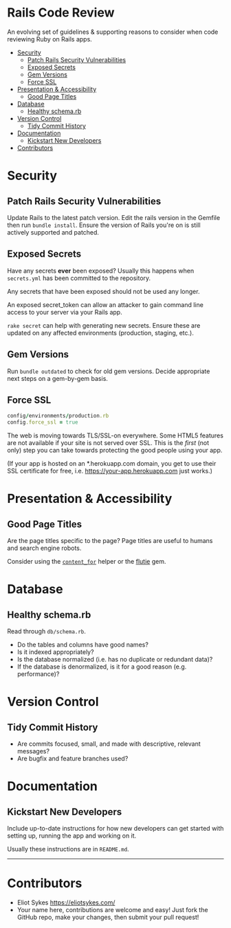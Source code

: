 # Rails Code Review

An evolving set of guidelines & supporting reasons to consider when code reviewing Ruby on Rails apps.

<!-- MarkdownTOC depth=0 autolink=true bracket=round -->

- [Security](#security)
  - [Patch Rails Security Vulnerabilities](#patch-rails-security-vulnerabilities)
  - [Exposed Secrets](#exposed-secrets)
  - [Gem Versions](#gem-versions)
  - [Force SSL](#force-ssl)
- [Presentation & Accessibility](#presentation--accessibility)
  - [Good Page Titles](#good-page-titles)
- [Database](#database)
  - [Healthy schema.rb](#healthy-schemarb)
- [Version Control](#version-control)
  - [Tidy Commit History](#tidy-commit-history)
- [Documentation](#documentation)
  - [Kickstart New Developers](#kickstart-new-developers)
- [Contributors](#contributors)

<!-- /MarkdownTOC -->


# Security

## Patch Rails Security Vulnerabilities

Update Rails to the latest patch version. Edit the rails version in the Gemfile then run `bundle install`. Ensure the version of Rails you're on is still actively supported and patched.

## Exposed Secrets

Have any secrets **ever** been exposed? Usually this happens when `secrets.yml` has been committed to the repository.

Any secrets that have been exposed should not be used any longer. 

An exposed secret_token can allow an attacker to gain command line access to your server via your Rails app.

`rake secret` can help with generating new secrets. Ensure these are updated on any affected environments (production, staging, etc.).

## Gem Versions

Run `bundle outdated` to check for old gem versions. Decide appropriate next steps on a gem-by-gem basis.

## Force SSL

```ruby
config/environments/production.rb
config.force_ssl = true
```

The web is moving towards TLS/SSL-on everywhere. Some HTML5 features are not available if your site is not served over SSL. This is the *first* (not only) step you can take towards protecting the good people using your app.

(If your app is hosted on an *.herokuapp.com domain, you get to use their SSL certificate for free, i.e. https://your-app.herokuapp.com just works.)


# Presentation & Accessibility

## Good Page Titles

Are the page titles specific to the page? Page titles are useful to humans and search engine robots.

Consider using the [`content_for`](http://api.rubyonrails.org/classes/ActionView/Helpers/CaptureHelper.html#method-i-content_for) helper or the [flutie](https://github.com/thoughtbot/flutie) gem.


# Database

## Healthy schema.rb 

Read through `db/schema.rb`. 

- Do the tables and columns have good names?
- Is it indexed appropriately?
- Is the database normalized (i.e. has no duplicate or redundant data)?
- If the database is denormalized, is it for a good reason (e.g. performance)?


# Version Control

## Tidy Commit History

- Are commits focused, small, and made with descriptive, relevant messages?
- Are bugfix and feature branches used?


# Documentation

## Kickstart New Developers

Include up-to-date instructions for how new developers can get started with setting up, running the app and working on it.

Usually these instructions are in `README.md`.

---

# Contributors

- Eliot Sykes https://eliotsykes.com/
- Your name here, contributions are welcome and easy! Just fork the GitHub repo, make your changes, then submit your pull request!

